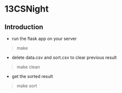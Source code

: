 # 13CSNight
## Introduction
- run the flask app on your server
> make 
- delete data.csv and sort.csv to clear previous result
> make clean
- get the sorted result
> make sort
